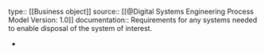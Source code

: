 type:: [[Business object]]
source:: [[@Digital Systems Engineering Process Model Version: 1.0]]
documentation:: Requirements for any systems needed to enable disposal of the system of interest.

-